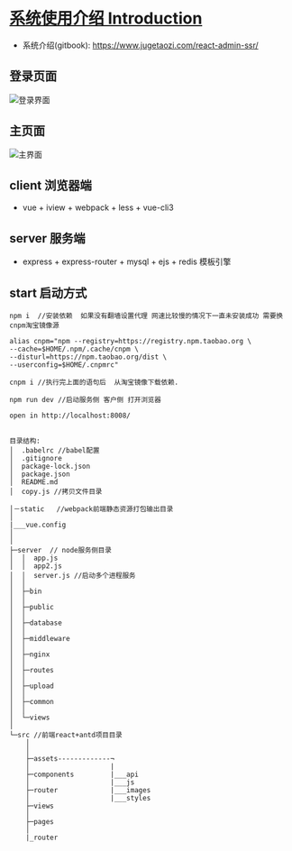 # [系统使用介绍 Introduction](https://www.jugetaozi.com/react-admin-ssr/)

- 系统介绍(gitbook): https://www.jugetaozi.com/react-admin-ssr/

## 登录页面

![登录界面](./master/remade/home.PNG)

## 主页面

![主界面](./master/remade/home.png)

## client 浏览器端

- vue + iview + webpack + less + vue-cli3

## server 服务端

- express + express-router + mysql + ejs + redis 模板引擎

## start 启动方式

```
npm i  //安装依赖  如果没有翻墙设置代理 网速比较慢的情况下一直未安装成功 需要换cnpm淘宝镜像源

alias cnpm="npm --registry=https://registry.npm.taobao.org \
--cache=$HOME/.npm/.cache/cnpm \
--disturl=https://npm.taobao.org/dist \
--userconfig=$HOME/.cnpmrc"

cnpm i //执行完上面的语句后  从淘宝镜像下载依赖.

npm run dev //启动服务侧 客户侧 打开浏览器

open in http://localhost:8008/


目录结构:
│  .babelrc //babel配置
│  .gitignore
│  package-lock.json
│  package.json
│  README.md
│  copy.js //拷贝文件目录

│－static   //webpack前端静态资源打包输出目录
│
|___vue.config
│      
│
├─server  // node服务侧目录
│  │  app.js
│  │  app2.js
│  │  server.js //启动多个进程服务
│  │
│  ├─bin
│  │
│  ├─public
│  │
│  ├─database
│  │
│  ├─middleware
│  │
│  ├─nginx
│  │
│  ├─routes
│  │
│  ├─upload
│  │
│  ├─common
│  │
│  └─views
│
└─src //前端react+antd项目目录
    │
    │
    ├─assets-------------¬
    │                    |
    ├─components         |___api
    │                    |___js
    ├─router             |___images
    │                    |___styles
    ├─views
    │
    ├─pages
    │
    |_router
